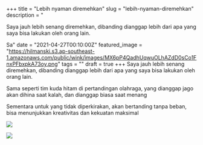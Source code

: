 +++
title = "Lebih nyaman diremehkan"
slug = "lebih-nyaman-diremehkan"
description = "<p>Saya jauh lebih senang diremehkan, dibanding dianggap lebih dari apa yang saya bisa lakukan oleh orang lain.</p><p>Sa"
date = "2021-04-27T00:10:00Z"
featured_image = "https://hilmanski.s3.ap-southeast-1.amazonaws.com/public/wink/images/MX6pP4QadhUqwuOLhAZdD0sCo1FnxPFbxpkA73oy.png"
tags = ""
draft = true
+++ 
Saya jauh lebih senang diremehkan, dibanding dianggap lebih dari apa yang saya bisa lakukan oleh orang lain.

Sama seperti tim kuda hitam di pertandingan olahraga, yang dianggap jago akan dihina saat kalah, dan dianggap biasa saat menang

Sementara untuk yang tidak diperkirakan, akan bertanding tanpa beban, bisa menunjukkan kreativitas dan kekuatan maksimal

![](https://hilmanski.s3.ap-southeast-1.amazonaws.com/public/wink/images/xBOmqytfDeUP9r9Jyn40ITlcmxtDHBUNtyKIj69f.png)

![](https://hilmanski.s3.ap-southeast-1.amazonaws.com/public/wink/images/urRDYJEokMJyT6RCMWcr3AIKGtiLtvpxLPM4pI5v.png)